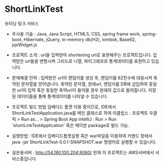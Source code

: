 # ShortLinkTest
숏터닝 링크 서비스

- 주사용 기술 : Java, Java Script, HTML5, CSS, spring frame work, spring-boot, Hibernate, jQuery, in-memory db(H2), 
lombok, Base62, jqxWidget.js

- 프로젝트 소개 : 
url을 입력받아 shortening url로 표현해주는 프로젝트입니다.
입력받은 url들을 변형시켜 그리드로 나열, 파이그래프로 통계데이터를 표현하고 있습니다.

- 문제해결 전략 :
입력받은 url의 랜덤키를 생성 후, 랜덤키를 62진수에 대응시켜 축약된 문자열을 얻어냅니다.
축약된 문자열, 원래url, 랜덤키를 DB에 삽입하여 동일한 url의 입력 혹은 동일한 축약url이 들어올 경우
원래의 값으로 돌려줍니다.
저장된 데이터들을 통해 통계데이터를 나타낼 수 있습니다.

- 프로젝트 빌드 방법
임베디드 톰캣 이용 중이므로, 
IDE에서 ShortLinkTestApplication.java를 메인 클래스로 하여 
이클립스 : 프로젝트 우클릭 > Run as... > Spring Boot App
intelliJ : Run > Run 'shortLinkTestApplication'
혹은 메이븐 package로 빌드 가능.

- 실행방법 :
IDE에서 임베디드톰캣실행 혹은 
war파일을 이용하여 커맨드 창에서 
java -jar ShortLinkTest-0.0.1-SNAPSHOT.war
명령어로 실행할 수 있습니다.

- 실운용서버 : http://54.180.100.204:8080/
현재 이 프로젝트는 AWS서버에서 서비스중입니다.